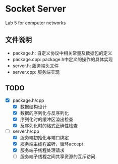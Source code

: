 # Socket Server

Lab 5 for computer networks

## 文件说明

- package.h: 自定义协议中相关常量及数据包的定义
- package.cpp: package.h中定义的操作的具体实现
- server.h: 服务端头文件
- server.cpp: 服务端实现

## TODO

- [x] package.h/cpp
  - [x] 数据结构设计
  - [x] 数据的序列化与反序列化
  - [x] 序列化时的缓冲区溢出检查
  - [x] 反序列化时的格式正确性检查
- [ ] server.h/cpp
  - [x] 服务端初始化与端口绑定
  - [x] 服务端主线程监听，循环accept
  - [x] 服务端子线程处理请求
  - [ ] 服务端子线程之间共享资源的互斥访问